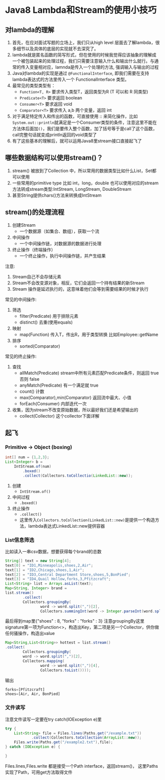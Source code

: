 # Java8 Lambda和Stream的使用小技巧
## 对lambda的理解
1. 首先，在应对面试写题的立场上，我们只从high level 层面去了解lambda，很多细节以及具体的底层的实现就不去深究了。
2. lambda就是匿名函数的简写形式，但在使用的时候我觉得应该抽象的理解成一个被包装起来的处理过程，我们只需要注意输入什么和输出什么就行。与通常的传入变量相对应，lamnda是传入一个处理的方法, 强调输入与输出的过程
3. Java对lambda的实现是通过 `@FunctionalInterface`, 即我们需要在支持lambda表达式的方法里传入一个 FunctionalInterface 类型。
4. 最常见的类型类型有：
   - `Function<T, R>` 要求传入类型T，返回类型为R (T 可以和 R 同类型)
   - `Predicate<T>` 要求返回 boolean
   - `Consumer<T>` 要求返回 void
   - `Comparator<T>` 要求传入 a,b 两个变量，返回 int
5. 对于满足特定传入和传出的函数，可直接使用 :: 来简化操作，比如
   `System.out::println`就满足是一个Consumer类型的条件，注意这里不能在方法体后面加`()`，我们是要传入整个函数，加了括号等于是call了这个函数，call完整句话就变成println返回的void类型了
6. 有了这些基本的理解后，就可以运用Java8里stream接口直接起飞了

## 哪些数据结构可以使用stream()？
1. stream() 被放到了Collection 中，所以常用的数据类型比如什么List，Set都可以使用
2. 一些常用的primitive type 比如 int，long，double 也可以使用对应的stream方法转成stream类型:IntStream, LongStream, DoubleStream
3. 甚至String提供chars()方法来转换成IntStream

## stream()的处理流程
1. 创建Stream
   - 一个数据源（如集合、数组），获取一个流
2. 中间操作
   - 一个中间操作链，对数据源的数据进行处理
3. 终止操作（终端操作）
   - 一个终止操作，执行中间操作链，并产生结果
  
注意:
1. Stream自己不会存储元素
2. Stream不会改变源对象，相反，它们会返回一个持有结果的新Stream
3. Stream 操作是延迟执行的，这意味着他们会等到需要结果的时候才执行

常见的中间操作:
1. 筛选
   - filter(Predicate) 用于排除元素
   - distinct() 去重(使用equals)
2. 映射
   - map(Function) 传入T，传出R，用于类型转换 比如Employee::getName
3. 排序
   - sorted(Comparator)

常见的终止操作:
1. 查找
   - allMatch(Predicate) stream中所有元素匹配Predicate条件，则返回 true 否则 false
   - anyMatch(Predicate) 有一个满足就 true
   - count() 计数
   - max(Comparator),min(Comparator) 返回流中最大、小值
   - forEach(Consumer) 内部迭代一次
2. 收集，因为stream不改变原始数据，所以最好我们还是希望输出的
   - collect(Collector) 这个collector下面详解
## 起飞
### Primitive -> Object (boxing)
```java
int[] num = {1,2,3};
List<Integer> b = 
    IntStream.of(num)
        .boxed()
        .collect(Collectors.toCollectio(LinkedList::new));
```
1. 创建
   - `IntStream.of()`
2. 中间过程
   - `.boxed()`
3. 终止操作
   - `.collect()`
   - 这里传入`Collectors.toCollection(LinkedList::new)`是提供一个构造方法，lambda表达式LinkedList::new提供容器

### List信息筛选
比如读入一串csv数据，想要获得每个brand的总数
```java
String[] text = new String[4];
text[0] = "ID1,Minneapolis,shoes,2,Air";
text[1] = "ID2,Chicago,shoes,1,Air";
text[2] = "ID3,Central Department Store,shoes,5,BonPied";
text[3] = "ID4,Quail Hollow,forks,3,Pfitzcraft";
List<String> list = Arrays.asList(text);
Map<String, Integer> brand =
list.stream()
        .collect(
        Collectors.groupingBy(
                word -> word.split(",")[2],
                Collectors.summingInt(word -> Integer.parseInt(word.split(",")[3]))));
```
最后得到map里{"shoes" : 8, "forks" : "forks" : 3}
注意groupingBy这里signature第一项为Function<>，构造出Key，第二项是另一个Collector，供你做任何骚操作，构造出value

```java
Map<String,List<String>> hottest = list.stream()
.collect(
        Collectors.groupingBy(
        word -> word.split(",")[2],
        Collectors.mapping(
                word -> word.split(",")[4],
                Collectors.toList())));
```
输出
```python
forks=[Pfitzcraft]
shoes=[Air, Air, BonPied]
```

### 文件读写
注意文件读写一定要在try catch(IOException e)里
```java
try {
    List<String> file = Files.lines(Paths.get("/example.txt"))
            .collect(Collectors.toCollection(ArrayList::new));
    Files.write(Paths.get("/example2.txt"),file);
} catch (IOException e) {
    
}
```
Files.lines,Files.write 都是接受一个Path interface，返回stream()， 这里Paths实现了Path，可用get方法取得文件
